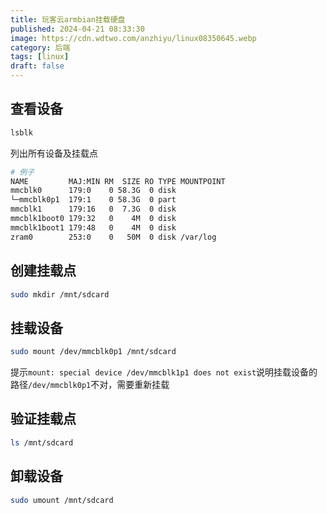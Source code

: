 ```yaml
---
title: 玩客云armbian挂载硬盘
published: 2024-04-21 08:33:30
image: https://cdn.wdtwo.com/anzhiyu/linux08350645.webp
category: 后端
tags: [linux]
draft: false
---
```


## 查看设备
```bash
lsblk
```
列出所有设备及挂载点
```bash
# 例子
NAME         MAJ:MIN RM  SIZE RO TYPE MOUNTPOINT
mmcblk0      179:0    0 58.3G  0 disk 
└─mmcblk0p1  179:1    0 58.3G  0 part 
mmcblk1      179:16   0  7.3G  0 disk 
mmcblk1boot0 179:32   0    4M  0 disk 
mmcblk1boot1 179:48   0    4M  0 disk 
zram0        253:0    0   50M  0 disk /var/log
```
## 创建挂载点
```bash
sudo mkdir /mnt/sdcard
```
## 挂载设备
```bash
sudo mount /dev/mmcblk0p1 /mnt/sdcard
```
提示`mount: special device /dev/mmcblk1p1 does not exist`说明挂载设备的路径`/dev/mmcblk0p1`不对，需要重新挂载
## 验证挂载点
```bash
ls /mnt/sdcard
```
## 卸载设备
```bash
sudo umount /mnt/sdcard
```
